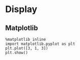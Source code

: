 # Display

## Matplotlib

```jupyter hide-input
%matplotlib inline
import matplotlib.pyplot as plt
plt.plot([3, 1, 3])
plt.show()
```
